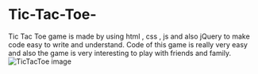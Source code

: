# Tic-Tac-Toe-
Tic Tac Toe game  is made by using html , css , js and also jQuery to make code easy to write and understand. Code of this game is really very easy and also the game is very interesting to play with friends and family.  
![TicTacToe image](https://user-images.githubusercontent.com/68157897/121027760-db32f780-c7c4-11eb-8725-7825de4481b4.jpg)
